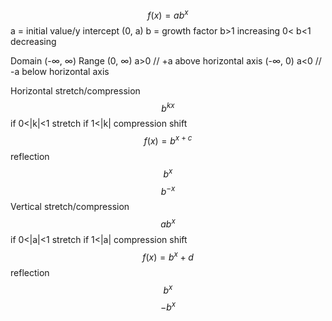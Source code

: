 $$f(x)=ab^x$$
a = initial value/y intercept (0, a)
b = growth factor
	b>1 increasing
	0< b<1 decreasing

Domain (-∞, ∞)
Range
	(0, ∞) a>0 // +a above horizontal axis
	(-∞, 0) a<0 // -a below horizontal axis

Horizontal
	stretch/compression $$b^{kx}$$
		if 0<|k|<1 stretch
		if 1<|k| compression
	shift $$f(x)=b^{x+c}$$
	reflection $$b^x$$ $$b^{-x}$$
Vertical
	stretch/compression $$ab^{x}$$
		if 0<|a|<1 stretch
		if 1<|a| compression 
	shift $$f(x)=b^x+d$$
	reflection $$b^x$$ $$-b^{x}$$